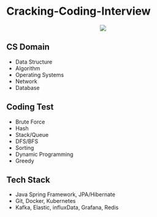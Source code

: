 # Cracking-Coding-Interview
<div align=center>
  <img src="https://user-images.githubusercontent.com/28651727/125445065-0d89c4cf-1f15-47dd-9d4e-321d55c0bd00.png">
</div>

## CS Domain
- Data Structure
- Algorithm
- Operating Systems
- Network
- Database

## Coding Test
- Brute Force
- Hash
- Stack/Queue
- DFS/BFS
- Sorting
- Dynamic Programming
- Greedy

## Tech Stack 
- Java Spring Framework, JPA/Hibernate
- Git, Docker, Kubernetes
- Kafka, Elastic, influxData, Grafana, Redis
